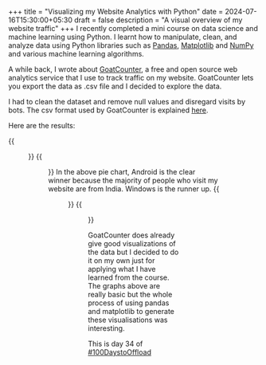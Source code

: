 +++
title = "Visualizing my Website Analytics with Python"
date = 2024-07-16T15:30:00+05:30
draft = false
description = "A visual overview of my website traffic"
+++
I recently completed a mini course on data science and machine learning using Python. I learnt how to manipulate, clean, and analyze data using Python libraries such as [Pandas](https://pandas.pydata.org/), [Matplotlib](https://matplotlib.org/) and [NumPy](https://numpy.org/) and various machine learning algorithms.

A while back, I wrote about [GoatCounter](https://vachan.me/posts/goat-counter/), a free and open source web analytics service that I use to track traffic on my website. GoatCounter lets you export the data as .csv file and I decided to explore the data.

I had to clean the dataset and remove null values and disregard visits by bots. The csv format used by GoatCounter is explained [here](https://www.goatcounter.com/help/export#csv-format-72).

Here are the results:

{{<figure src = "posts2.png" caption = "Top 10 posts with the most visits.">}}
{{<figure src = "os.png" caption = "Operating System Popularity">}}
In the above pie chart, Android is the clear winner because the majority of people who visit my website are from India. Windows is the runner up.
{{<figure src = "browser.png" caption = "Browser Popularity">}}
{{<figure src = "browservsos.png" caption = "Popularity of browsers used on various operating systems.">}}

GoatCounter does already give good visualizations of the data but I decided to do it on my own just for applying what I have learned from the course. The graphs above are really basic but the whole process of using pandas and matplotlib to generate these visualisations was interesting.

This is day 34 of [#100DaystoOffload](https://100daystooffload.com)
